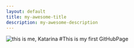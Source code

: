```yaml
---
layout: default
title: my-awesome-title
description: my-awesome-description
---
```


![this is me, Katarina](https://media.licdn.com/mpr/mpr/shrinknp_200_200/p/2/005/04f/152/144d468.jpg)
#This is my first GitHubPage <h1>
